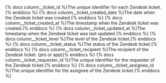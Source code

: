 {% docs column__ticket_id %}The unique identifier for each Zendesk ticket.{% enddocs %}
{% docs column__ticket_created_date %}The date when the Zendesk ticket was created.{% enddocs %}
{% docs column__ticket_created_at %}The timestamp when the Zendesk ticket was created.{% enddocs %}
{% docs column__ticket_updated_at %}The timestamp when the Zendesk ticket was last updated.{% enddocs %}
{% docs column__ticket_level %}The level of the Zendesk ticket.{% enddocs %}
{% docs column__ticket_status %}The status of the Zendesk ticket.{% enddocs %}
{% docs column__ticket_recipient %}The recipient of the Zendesk ticket. (pro or app){% enddocs %}
{% docs column__ticket_requester_id %}The unique identifier for the requester of the Zendesk ticket.{% enddocs %}
{% docs column__ticket_assignee_id %}The unique identifier for the assignee of the Zendesk ticket.{% enddocs %}
